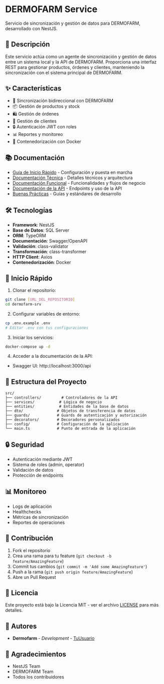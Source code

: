 # DERMOFARM Service

Servicio de sincronización y gestión de datos para DERMOFARM, desarrollado con NestJS.

## 🚀 Descripción

Este servicio actúa como un agente de sincronización y gestión de datos entre un sistema local y la API de DERMOFARM. Proporciona una interfaz REST para gestionar productos, órdenes y clientes, manteniendo la sincronización con el sistema principal de DERMOFARM.

## ✨ Características

- 🔄 Sincronización bidireccional con DERMOFARM
- 📦 Gestión de productos y stock
- 🛍️ Gestión de órdenes
- 👥 Gestión de clientes
- 🔒 Autenticación JWT con roles
- 📊 Reportes y monitoreo
- 🐳 Contenedorización con Docker

## 📚 Documentación

- [Guía de Inicio Rápido](documentation/QUICKSTART.md) - Configuración y puesta en marcha
- [Documentación Técnica](documentation/TECHNICAL.md) - Detalles técnicos y arquitectura
- [Documentación Funcional](documentation/FUNCTIONAL.md) - Funcionalidades y flujos de negocio
- [Documentación de la API](documentation/API.md) - Endpoints y uso de la API
- [Buenas Prácticas](documentation/BEST_PRACTICES.md) - Guías y estándares de desarrollo

## 🛠️ Tecnologías

- **Framework**: NestJS
- **Base de Datos**: SQL Server
- **ORM**: TypeORM
- **Documentación**: Swagger/OpenAPI
- **Validación**: class-validator
- **Transformación**: class-transformer
- **HTTP Client**: Axios
- **Contenedorización**: Docker

## 🚀 Inicio Rápido

1. Clonar el repositorio:

```bash
git clone [URL_DEL_REPOSITORIO]
cd dermofarm-srv
```

2. Configurar variables de entorno:

```bash
cp .env.example .env
# Editar .env con tus configuraciones
```

3. Iniciar los servicios:

```bash
docker-compose up -d
```

4. Acceder a la documentación de la API:

- Swagger UI: http://localhost:3000/api

## 📁 Estructura del Proyecto

```
src/
├── controllers/         # Controladores de la API
├── services/           # Lógica de negocio
├── entities/           # Entidades de la base de datos
├── dto/               # Objetos de transferencia de datos
├── guards/            # Guards de autenticación y autorización
├── decorators/        # Decoradores personalizados
├── config/            # Configuración de la aplicación
└── main.ts            # Punto de entrada de la aplicación
```

## 🔒 Seguridad

- Autenticación mediante JWT
- Sistema de roles (admin, operator)
- Validación de datos
- Protección de endpoints

## 📊 Monitoreo

- Logs de aplicación
- Healthchecks
- Métricas de sincronización
- Reportes de operaciones

## 🤝 Contribución

1. Fork el repositorio
2. Crea una rama para tu feature (`git checkout -b feature/AmazingFeature`)
3. Commit tus cambios (`git commit -m 'Add some AmazingFeature'`)
4. Push a la rama (`git push origin feature/AmazingFeature`)
5. Abre un Pull Request

## 📝 Licencia

Este proyecto está bajo la Licencia MIT - ver el archivo [LICENSE](LICENSE) para más detalles.

## 👥 Autores

- **Dermofarm** - _Development_ - [TuUsuario](https://github.com/dermofarm)

## 🙏 Agradecimientos

- NestJS Team
- DERMOFARM Team
- Todos los contribuidores

